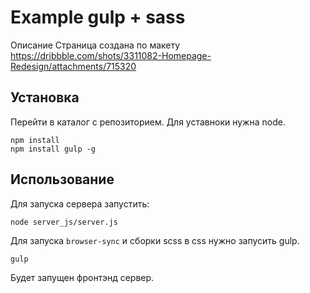 # Example gulp + sass 

Описание 
Страница создана по макету https://dribbble.com/shots/3311082-Homepage-Redesign/attachments/715320 



## Установка

Перейти в каталог с репозиторием. Для уставноки нужна node.

```
npm install
npm install gulp -g
```

## Использование

Для запуска сервера запустить:

```
node server_js/server.js
```

Для запуска `browser-sync` и сборки scss в css нужно запусить gulp.

```
gulp
```

Будет запущен фронтэнд сервер.


